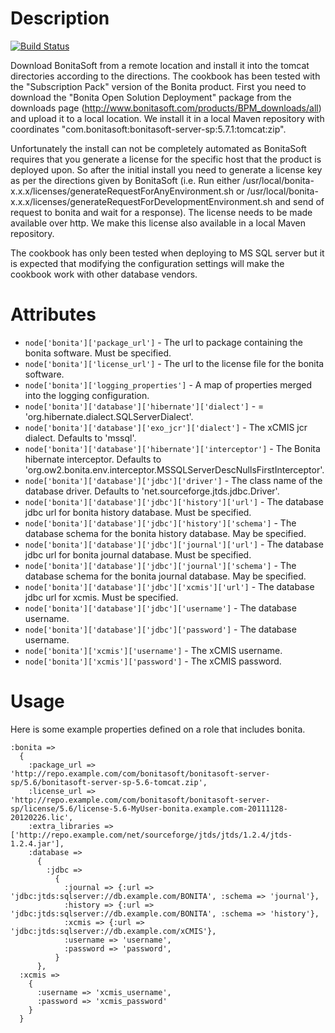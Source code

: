 Description
===========

[![Build Status](https://secure.travis-ci.org/realityforge/chef-bonita.png?branch=master)](http://travis-ci.org/realityforge/chef-bonita)


Download BonitaSoft from a remote location and install it into the tomcat directories according to the directions. The
cookbook has been tested with the "Subscription Pack" version of the Bonita product. First you need to download the
"Bonita Open Solution Deployment" package from the downloads page (http://www.bonitasoft.com/products/BPM_downloads/all)
and upload it to a local location. We install it in a local Maven repository with coordinates
"com.bonitasoft:bonitasoft-server-sp:5.7.1:tomcat:zip".

Unfortunately the install can not be completely automated as BonitaSoft requires that you generate a license for the
specific host that the product is deployed upon. So after the initial install you need to generate a license key as per
the directions given by BonitaSoft (i.e. Run either /usr/local/bonita-x.x.x/licenses/generateRequestForAnyEnvironment.sh
or /usr/local/bonita-x.x.x/licenses/generateRequestForDevelopmentEnvironment.sh and send of request to bonita and wait
for a response). The license needs to be made available over http. We make this license also available in a local Maven
 repository.

The cookbook has only been tested when deploying to MS SQL server but it is expected that modifying the configuration
settings will make the cookbook work with other database vendors.

Attributes
==========

* `node['bonita']['package_url']` - The url to package containing the bonita software. Must be specified.
* `node['bonita']['license_url']` - The url to the license file for the bonita software.
* `node['bonita']['logging_properties']` - A map of properties merged into the logging configuration.
* `node['bonita']['database']['hibernate']['dialect']` - = 'org.hibernate.dialect.SQLServerDialect'.
* `node['bonita']['database']['exo_jcr']['dialect']` - The xCMIS jcr dialect. Defaults to 'mssql'.
* `node['bonita']['database']['hibernate']['interceptor']` - The Bonita hibernate interceptor. Defaults to 'org.ow2.bonita.env.interceptor.MSSQLServerDescNullsFirstInterceptor'.
* `node['bonita']['database']['jdbc']['driver']` - The class name of the database driver. Defaults to 'net.sourceforge.jtds.jdbc.Driver'.
* `node['bonita']['database']['jdbc']['history']['url']` - The database jdbc url for bonita history database. Must be specified.
* `node['bonita']['database']['jdbc']['history']['schema']` - The database schema for the bonita history database. May be specified.
* `node['bonita']['database']['jdbc']['journal']['url']` - The database jdbc url for bonita journal database. Must be specified.
* `node['bonita']['database']['jdbc']['journal']['schema']` - The database schema for the bonita journal database. May be specified.
* `node['bonita']['database']['jdbc']['xcmis']['url']` - The database jdbc url for xcmis. Must be specified.
* `node['bonita']['database']['jdbc']['username']` - The database username.
* `node['bonita']['database']['jdbc']['password']` - The database username.
* `node['bonita']['xcmis']['username']` - The xCMIS username.
* `node['bonita']['xcmis']['password']` - The xCMIS password.

Usage
=====

Here is some example properties defined on a role that includes bonita.

    :bonita =>
      {
        :package_url => 'http://repo.example.com/com/bonitasoft/bonitasoft-server-sp/5.6/bonitasoft-server-sp-5.6-tomcat.zip',
        :license_url => 'http://repo.example.com/com/bonitasoft/bonitasoft-server-sp/license/5.6/license-5.6-MyUser-bonita.example.com-20111128-20120226.lic',
        :extra_libraries => ['http://repo.example.com/net/sourceforge/jtds/jtds/1.2.4/jtds-1.2.4.jar'],
        :database =>
          {
            :jdbc =>
              {
                :journal => {:url => 'jdbc:jtds:sqlserver://db.example.com/BONITA', :schema => 'journal'},
                :history => {:url => 'jdbc:jtds:sqlserver://db.example.com/BONITA', :schema => 'history'},
                :xcmis => {:url => 'jdbc:jtds:sqlserver://db.example.com/xCMIS'},
                :username => 'username',
                :password => 'password',
              }
          },
      :xcmis =>
        {
          :username => 'xcmis_username',
          :password => 'xcmis_password'
        }
      }
